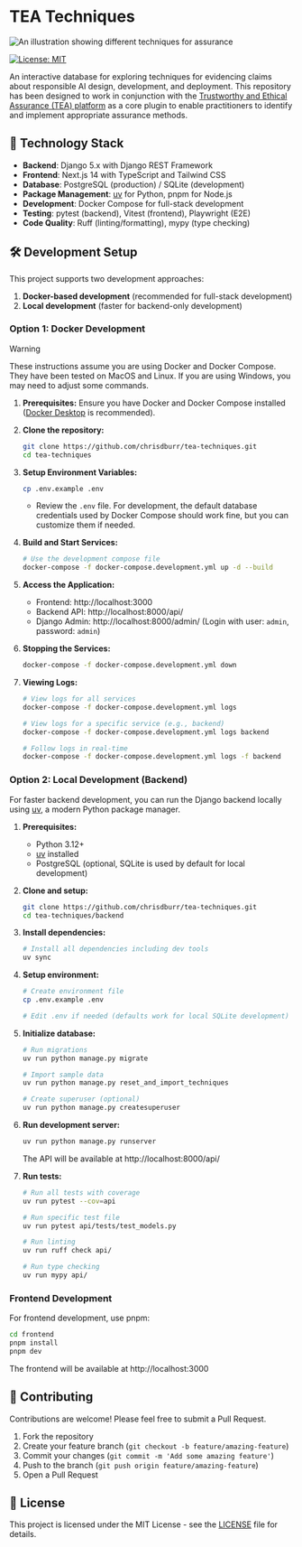 # TEA Techniques

![An illustration showing different techniques for assurance](https://alan-turing-institute.github.io/turing-commons/assets/images/illustrations/trust-yellow.png)

[![License: MIT](https://img.shields.io/badge/License-MIT-blue.svg)](https://opensource.org/licenses/MIT)

An interactive database for exploring techniques for evidencing claims about responsible AI design, development, and deployment. This repository has been designed to work in conjunction with the [Trustworthy and Ethical Assurance (TEA) platform](https://assuranceplatform.azurewebsites.net/) as a core plugin to enable practitioners to identify and implement appropriate assurance methods.

## 🔧 Technology Stack

- **Backend**: Django 5.x with Django REST Framework
- **Frontend**: Next.js 14 with TypeScript and Tailwind CSS
- **Database**: PostgreSQL (production) / SQLite (development)
- **Package Management**: [uv](https://docs.astral.sh/uv/) for Python, pnpm for Node.js
- **Development**: Docker Compose for full-stack development
- **Testing**: pytest (backend), Vitest (frontend), Playwright (E2E)
- **Code Quality**: Ruff (linting/formatting), mypy (type checking)

## 🛠️ Development Setup

This project supports two development approaches:
1. **Docker-based development** (recommended for full-stack development)
2. **Local development** (faster for backend-only development)

### Option 1: Docker Development

> [!WARNING]
> These instructions assume you are using Docker and Docker Compose. They have been tested on MacOS and Linux. If you are using Windows, you may need to adjust some commands.

1.  **Prerequisites:** Ensure you have Docker and Docker Compose installed ([Docker Desktop](https://www.docker.com/products/docker-desktop/) is recommended).
2.  **Clone the repository:**
    ```bash
    git clone https://github.com/chrisdburr/tea-techniques.git
    cd tea-techniques
    ```
3.  **Setup Environment Variables:**
    ```bash
    cp .env.example .env
    ```
    - Review the `.env` file. For development, the default database credentials used by Docker Compose should work fine, but you can customize them if needed.
4.  **Build and Start Services:**
    ```bash
    # Use the development compose file
    docker-compose -f docker-compose.development.yml up -d --build
    ```
5.  **Access the Application:**
    - Frontend: http://localhost:3000
    - Backend API: http://localhost:8000/api/
    - Django Admin: http://localhost:8000/admin/ (Login with user: `admin`, password: `admin`)
6.  **Stopping the Services:**
    ```bash
    docker-compose -f docker-compose.development.yml down
    ```
7.  **Viewing Logs:**

    ```bash
    # View logs for all services
    docker-compose -f docker-compose.development.yml logs

    # View logs for a specific service (e.g., backend)
    docker-compose -f docker-compose.development.yml logs backend

    # Follow logs in real-time
    docker-compose -f docker-compose.development.yml logs -f backend
    ```

### Option 2: Local Development (Backend)

For faster backend development, you can run the Django backend locally using [uv](https://docs.astral.sh/uv/), a modern Python package manager.

1. **Prerequisites:**
   - Python 3.12+
   - [uv](https://docs.astral.sh/uv/getting-started/installation/) installed
   - PostgreSQL (optional, SQLite is used by default for local development)

2. **Clone and setup:**
   ```bash
   git clone https://github.com/chrisdburr/tea-techniques.git
   cd tea-techniques/backend
   ```

3. **Install dependencies:**
   ```bash
   # Install all dependencies including dev tools
   uv sync
   ```

4. **Setup environment:**
   ```bash
   # Create environment file
   cp .env.example .env
   
   # Edit .env if needed (defaults work for local SQLite development)
   ```

5. **Initialize database:**
   ```bash
   # Run migrations
   uv run python manage.py migrate
   
   # Import sample data
   uv run python manage.py reset_and_import_techniques
   
   # Create superuser (optional)
   uv run python manage.py createsuperuser
   ```

6. **Run development server:**
   ```bash
   uv run python manage.py runserver
   ```
   
   The API will be available at http://localhost:8000/api/

7. **Run tests:**
   ```bash
   # Run all tests with coverage
   uv run pytest --cov=api
   
   # Run specific test file
   uv run pytest api/tests/test_models.py
   
   # Run linting
   uv run ruff check api/
   
   # Run type checking
   uv run mypy api/
   ```

### Frontend Development

For frontend development, use pnpm:

```bash
cd frontend
pnpm install
pnpm dev
```

The frontend will be available at http://localhost:3000

## 🤝 Contributing

Contributions are welcome! Please feel free to submit a Pull Request.

1. Fork the repository
2. Create your feature branch (`git checkout -b feature/amazing-feature`)
3. Commit your changes (`git commit -m 'Add some amazing feature'`)
4. Push to the branch (`git push origin feature/amazing-feature`)
5. Open a Pull Request

## 📄 License

This project is licensed under the MIT License - see the [LICENSE](LICENSE) file for details.
